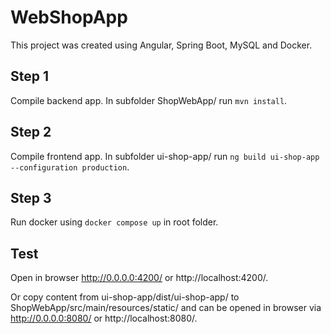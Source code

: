 # WebShopApp

This project was created using Angular, Spring Boot, MySQL and Docker.

## Step 1

Compile backend app. In subfolder ShopWebApp/ run `mvn install`.

## Step 2

Compile frontend app. In subfolder ui-shop-app/ run `ng build ui-shop-app --configuration production`.

## Step 3

Run docker using `docker compose up` in root folder.

## Test

Open in browser http://0.0.0.0:4200/ or http://localhost:4200/.

Or copy content from ui-shop-app/dist/ui-shop-app/ to ShopWebApp/src/main/resources/static/ and can be opened in browser via http://0.0.0.0:8080/ or http://localhost:8080/.
